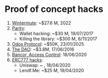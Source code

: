 # Proof of concept hacks

1. [Wintermute](https://github.com/mysteryon88/proof-of-concept-hacks/tree/main/wintermute): ~$27.6 M, 2022
2. [Parity](https://github.com/mysteryon88/proof-of-concept-hacks/tree/main/parity):
   - Wallet hacking: ~$30 M, 19/07/2017
   - Killing the library: ~$300 M, 6/11/2017
3. [Odos Protocol](https://github.com/mysteryon88/proof-of-concept-hacks/tree/main/odos): ~$50K, 23/01/2025
4. [The DAO](https://github.com/mysteryon88/proof-of-concept-hacks/tree/main/thedao): ~$3.8M, 17/06/2016
5. [Bancor, Access Control](https://github.com/mysteryon88/proof-of-concept-hacks/tree/main/bancor): 18/06/2020
6. [ERC777 hacks]():
   - Uniswap: ~ , 18/04/2020
   - Lendf.Me: ~$25 M, 19/04/2020
